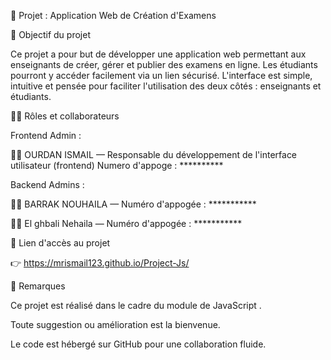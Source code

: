 📘 Projet : Application Web de Création d'Examens

🌟 Objectif du projet

Ce projet a pour but de développer une application web permettant aux enseignants de créer, gérer et publier des examens en ligne. Les étudiants pourront y accéder facilement via un lien sécurisé. L'interface est simple, intuitive et pensée pour faciliter l'utilisation des deux côtés : enseignants et étudiants.

👨‍💻 Rôles et collaborateurs

Frontend Admin :

🧑‍💻 OURDAN ISMAIL — Responsable du développement de l'interface utilisateur (frontend)
      Numero d'appoge : **********

Backend Admins :

👨‍💻 BARRAK NOUHAILA  — Numéro d'appogée :  ***********

👨‍💻 El ghbali Nehaila — Numéro d'appogée : ***********

🔗 Lien d'accès au projet

👉 https://mrismail123.github.io/Project-Js/


📝 Remarques

Ce projet est réalisé dans le cadre du module de JavaScript .

Toute suggestion ou amélioration est la bienvenue.

Le code est hébergé sur GitHub pour une collaboration fluide.
